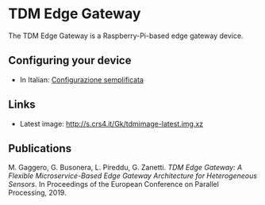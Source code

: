 
# TDM Edge Gateway

The TDM Edge Gateway is a Raspberry-Pi-based edge gateway device.

## Configuring your device

* In Italian: [Configurazione semplificata](it/simple-config-steps.it.md)



## Links

* Latest image: <http://s.crs4.it/Gk/tdmimage-latest.img.xz>


## Publications

M. Gaggero, G. Busonera, L. Pireddu, G. Zanetti. *TDM Edge Gateway: A Flexible
Microservice-Based Edge Gateway Architecture for Heterogeneous Sensors*. In
Proceedings of the European Conference on Parallel Processing, 2019.
